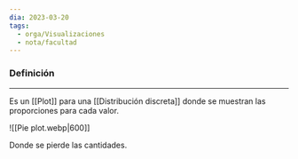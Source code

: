 ```yaml
---
dia: 2023-03-20
tags:
  - orga/Visualizaciones
  - nota/facultad
---
```

### Definición
---
Es un [[Plot]] para una [[Distribución discreta]] donde se muestran las proporciones para cada valor.

![[Pie plot.webp|600]]

Donde se pierde las cantidades.